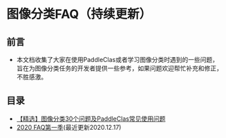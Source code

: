 # 图像分类FAQ（持续更新）

## 前言

* 本文档收集了大家在使用PaddleClas或者学习图像分类时遇到的一些问题，旨在为图像分类任务的开发者提供一些参考，如果问题欢迎帮忙补充和修正，不胜感激。

## 目录

* [【精选】图像分类30个问题及PaddleClas常见使用问题](./faq.md)
* [2020 FAQ第一季](./faq_series/faq_2020_s1.md)(最近更新2020.12.17)
